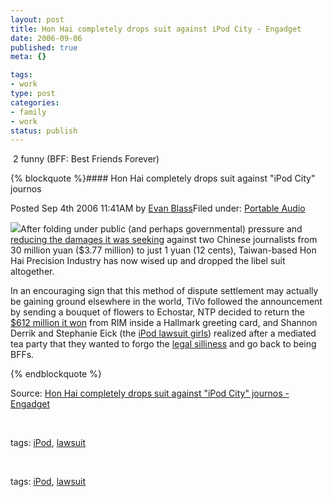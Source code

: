```yaml
--- 
layout: post
title: Hon Hai completely drops suit against iPod City - Engadget
date: 2006-09-06
published: true
meta: {}

tags: 
- work
type: post
categories: 
- family
- work
status: publish
---
```



 2 funny (BFF: Best Friends Forever)

{% blockquote %}#### Hon Hai completely drops suit against "iPod City" journos



Posted Sep 4th 2006 11:41AM by [Evan Blass](http://www.engadget.com/bloggers/evan-blass)Filed under: [Portable Audio](http://portableaudio.engadget.com)



[![](http://media.eick.us/2011/05/friendshugging.jpg)](http://today.reuters.com/news/articlenews.aspx?type=technologyNews&storyID=2006-09-03T171037Z_01_T327763_RTRUKOC_0_US-APPLE-CHINA.xml&archived=False)After folding under public (and perhaps governmental) pressure and [reducing the damages it was seeking](http://www.engadget.com/2006/08/31/foxconn-folds-under-pressure-drastically-declaws-lawsuit/) against two Chinese journalists from 30 million yuan ($3.77 million) to just 1 yuan (12 cents), Taiwan-based Hon Hai Precision Industry has now wised up and dropped the libel suit altogether. 







In an encouraging sign that this method of dispute settlement may actually be gaining ground elsewhere in the world, TiVo followed the announcement by sending a bouquet of flowers to Echostar, NTP decided to return the [$612 million it won](http://www.engadget.com/2006/03/03/rim-ntp-settle-for-612-million-finally/) from RIM inside a Hallmark greeting card, and Shannon Derrik and Stephanie Eick (the [iPod lawsuit girls](http://www.engadget.com/2006/08/23/14-year-old-girl-sues-friend-over-missing-ipod/)) realized after a mediated tea party that they wanted to forgo the [legal silliness](http://www.engadget.com/2006/08/31/mom-rejects-donated-ipod-proceeding-with-lawsuit/) and go back to being BFFs.

{% endblockquote %}

Source: [Hon Hai completely drops suit against "iPod City" journos - Engadget](http://www.engadget.com/2006/09/04/hon-hai-completely-drops-suit-against-ipod-city-journos)



 



tags: [iPod](http://technorati.com/tag/iPod), [lawsuit](http://technorati.com/tag/lawsuit)



 



tags: [iPod](http://technorati.com/tag/iPod), [lawsuit](http://technorati.com/tag/lawsuit)

